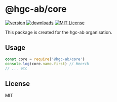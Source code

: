 # @hgc-ab/core

[![version](https://img.shields.io/npm/v/@hgc-ab/core.svg?style=flat-square)](http://npm.im/@hgc-ab/core)
[![downloads](https://img.shields.io/npm/dm/@hgc-ab/core.svg?style=flat-square)](http://npm-stat.com/charts.html?package=@hgc-ab/core&from=2019-12-12)
[![MIT License](https://img.shields.io/npm/l/@hgc-ab/core.svg?style=flat-square)](http://opensource.org/licenses/MIT)

This package is created for the hgc-ab organisation.

## Usage

```javascript
const core = require('@hgc-ab/core')
console.log(core.name.first) // Henrik
// ... etc
```

## License

MIT
